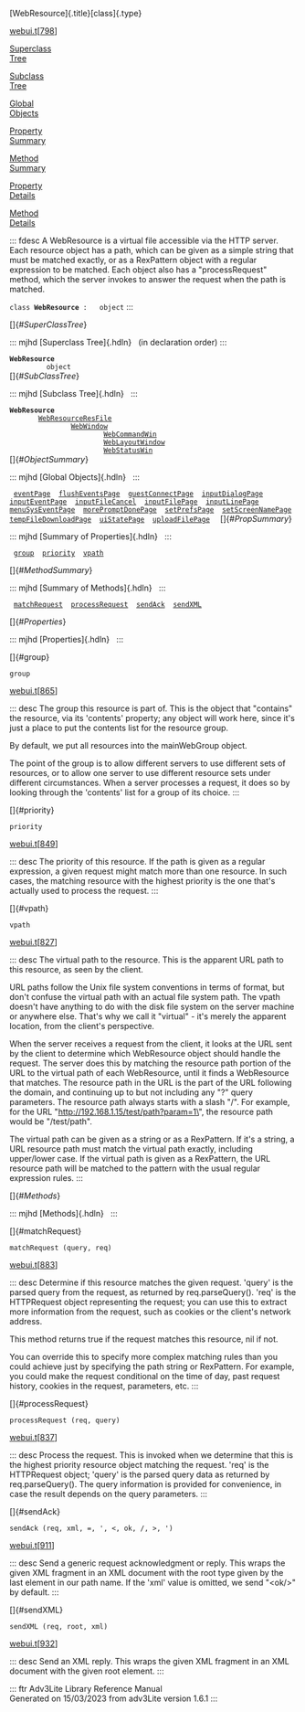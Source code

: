[WebResource]{.title}[class]{.type}

[webui.t](../file/webui.t.html)\[[798](../source/webui.t.html#798)\]

[Superclass\
Tree](#_SuperClassTree_)

[Subclass\
Tree](#_SubClassTree_)

[Global\
Objects](#_ObjectSummary_)

[Property\
Summary](#_PropSummary_)

[Method\
Summary](#_MethodSummary_)

[Property\
Details](#_Properties_)

[Method\
Details](#_Methods_)

::: fdesc
A WebResource is a virtual file accessible via the HTTP server. Each
resource object has a path, which can be given as a simple string that
must be matched exactly, or as a RexPattern object with a regular
expression to be matched. Each object also has a \"processRequest\"
method, which the server invokes to answer the request when the path is
matched.

`class `**`WebResource`**` :   object`
:::

[]{#_SuperClassTree_}

::: mjhd
[Superclass Tree]{.hdln}   (in declaration order)
:::

**`WebResource`**\
`         object`\
[]{#_SubClassTree_}

::: mjhd
[Subclass Tree]{.hdln}  
:::

**`WebResource`**\
`         `[`WebResourceResFile`](../object/WebResourceResFile.html)\
`                 `[`WebWindow`](../object/WebWindow.html)\
`                         `[`WebCommandWin`](../object/WebCommandWin.html)\
`                         `[`WebLayoutWindow`](../object/WebLayoutWindow.html)\
`                         `[`WebStatusWin`](../object/WebStatusWin.html)\
[]{#_ObjectSummary_}

::: mjhd
[Global Objects]{.hdln}  
:::

` `[`eventPage`](../object/eventPage.html)`  `[`flushEventsPage`](../object/flushEventsPage.html)`  `[`guestConnectPage`](../object/guestConnectPage.html)`  `[`inputDialogPage`](../object/inputDialogPage.html)`  `[`inputEventPage`](../object/inputEventPage.html)`  `[`inputFileCancel`](../object/inputFileCancel.html)`  `[`inputFilePage`](../object/inputFilePage.html)`  `[`inputLinePage`](../object/inputLinePage.html)`  `[`menuSysEventPage`](../object/menuSysEventPage.html)`  `[`morePromptDonePage`](../object/morePromptDonePage.html)`  `[`setPrefsPage`](../object/setPrefsPage.html)`  `[`setScreenNamePage`](../object/setScreenNamePage.html)`  `[`tempFileDownloadPage`](../object/tempFileDownloadPage.html)`  `[`uiStatePage`](../object/uiStatePage.html)`  `[`uploadFilePage`](../object/uploadFilePage.html)`  `
[]{#_PropSummary_}

::: mjhd
[Summary of Properties]{.hdln}  
:::

` `[`group`](#group)`  `[`priority`](#priority)`  `[`vpath`](#vpath)`  `

[]{#_MethodSummary_}

::: mjhd
[Summary of Methods]{.hdln}  
:::

` `[`matchRequest`](#matchRequest)`  `[`processRequest`](#processRequest)`  `[`sendAck`](#sendAck)`  `[`sendXML`](#sendXML)`  `

[]{#_Properties_}

::: mjhd
[Properties]{.hdln}  
:::

[]{#group}

`group`

[webui.t](../file/webui.t.html)\[[865](../source/webui.t.html#865)\]

::: desc
The group this resource is part of. This is the object that \"contains\"
the resource, via its \'contents\' property; any object will work here,
since it\'s just a place to put the contents list for the resource
group.

By default, we put all resources into the mainWebGroup object.

The point of the group is to allow different servers to use different
sets of resources, or to allow one server to use different resource sets
under different circumstances. When a server processes a request, it
does so by looking through the \'contents\' list for a group of its
choice.
:::

[]{#priority}

`priority`

[webui.t](../file/webui.t.html)\[[849](../source/webui.t.html#849)\]

::: desc
The priority of this resource. If the path is given as a regular
expression, a given request might match more than one resource. In such
cases, the matching resource with the highest priority is the one
that\'s actually used to process the request.
:::

[]{#vpath}

`vpath`

[webui.t](../file/webui.t.html)\[[827](../source/webui.t.html#827)\]

::: desc
The virtual path to the resource. This is the apparent URL path to this
resource, as seen by the client.

URL paths follow the Unix file system conventions in terms of format,
but don\'t confuse the virtual path with an actual file system path. The
vpath doesn\'t have anything to do with the disk file system on the
server machine or anywhere else. That\'s why we call it \"virtual\" -
it\'s merely the apparent location, from the client\'s perspective.

When the server receives a request from the client, it looks at the URL
sent by the client to determine which WebResource object should handle
the request. The server does this by matching the resource path portion
of the URL to the virtual path of each WebResource, until it finds a
WebResource that matches. The resource path in the URL is the part of
the URL following the domain, and continuing up to but not including any
\"?\" query parameters. The resource path always starts with a slash
\"/\". For example, for the URL
\"http://192.168.1.15/test/path?param=1\", the resource path would be
\"/test/path\".

The virtual path can be given as a string or as a RexPattern. If it\'s a
string, a URL resource path must match the virtual path exactly,
including upper/lower case. If the virtual path is given as a
RexPattern, the URL resource path will be matched to the pattern with
the usual regular expression rules.
:::

[]{#_Methods_}

::: mjhd
[Methods]{.hdln}  
:::

[]{#matchRequest}

`matchRequest (query, req)`

[webui.t](../file/webui.t.html)\[[883](../source/webui.t.html#883)\]

::: desc
Determine if this resource matches the given request. \'query\' is the
parsed query from the request, as returned by req.parseQuery(). \'req\'
is the HTTPRequest object representing the request; you can use this to
extract more information from the request, such as cookies or the
client\'s network address.

This method returns true if the request matches this resource, nil if
not.

You can override this to specify more complex matching rules than you
could achieve just by specifying the path string or RexPattern. For
example, you could make the request conditional on the time of day, past
request history, cookies in the request, parameters, etc.
:::

[]{#processRequest}

`processRequest (req, query)`

[webui.t](../file/webui.t.html)\[[837](../source/webui.t.html#837)\]

::: desc
Process the request. This is invoked when we determine that this is the
highest priority resource object matching the request. \'req\' is the
HTTPRequest object; \'query\' is the parsed query data as returned by
req.parseQuery(). The query information is provided for convenience, in
case the result depends on the query parameters.
:::

[]{#sendAck}

`sendAck (req, xml, =, ', <, ok, /, >, ')`

[webui.t](../file/webui.t.html)\[[911](../source/webui.t.html#911)\]

::: desc
Send a generic request acknowledgment or reply. This wraps the given XML
fragment in an XML document with the root type given by the last element
in our path name. If the \'xml\' value is omitted, we send \"\<ok/\>\"
by default.
:::

[]{#sendXML}

`sendXML (req, root, xml)`

[webui.t](../file/webui.t.html)\[[932](../source/webui.t.html#932)\]

::: desc
Send an XML reply. This wraps the given XML fragment in an XML document
with the given root element.
:::

::: ftr
Adv3Lite Library Reference Manual\
Generated on 15/03/2023 from adv3Lite version 1.6.1
:::
